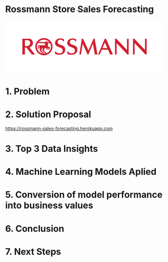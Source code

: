 # Rossmann Store Sales Forecasting

<p align="center">
  <img src="img/rossmann_img.png">
</p>

# 1. Problem

# 2. Solution Proposal

https://rossmann-sales-forecasting.herokuapp.com

# 3. Top 3 Data Insights

# 4. Machine Learning Models Aplied

# 5. Conversion of model performance into business values

# 6. Conclusion

# 7. Next Steps



